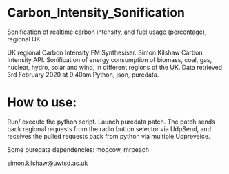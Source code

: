 # Carbon_Intensity_Sonification
Sonification of realtime carbon intensity, and fuel usage (percentage), regional UK.


UK regional Carbon Intensity FM Synthesiser. Simon Kilshaw
Carbon Intensity API. Sonification of energy consumption of biomass, coal, gas, nuclear, hydro, solar and wind, in different regions of the UK. 
Data retrieved 3rd February 2020 at 9.40am
Python, json, puredata. 

# How to use:
Run/ execute the python script. Launch puredata patch. 
The patch sends back regional requests from the radio button selector via UdpSend, 
and receives the pulled requests back from python via multiple  Udpreveice.

Some puredata dependencies: moocow, mrpeach


simon.kilshaw@uwtsd.ac.uk
